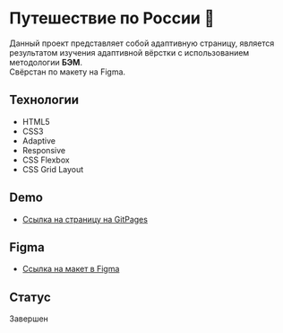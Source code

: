 # Путешествие по России :steam_locomotive:

 Данный проект представляет собой адаптивную страницу, является результатом изучения адаптивной вёрстки с использованием методологии **БЭМ**.\
 Свёрстан по макету на Figma.

 ## Технологии

 * HTML5
 * CSS3
 * Adaptive
 * Responsive
 * CSS Flexbox
 * CSS Grid Layout 

## Demo

* [Ссылка на страницу на GitPages](https://mariaspiiish.github.io/russian-travel/index.html)

## Figma

* [Ссылка на макет в Figma](https://www.figma.com/file/5S2WSbEFL6awjVWJ0NWL8Q/Sprint-3_-Russia-_-desktop-mobile?node-id=28503%3A0)

## Статус

Завершен
